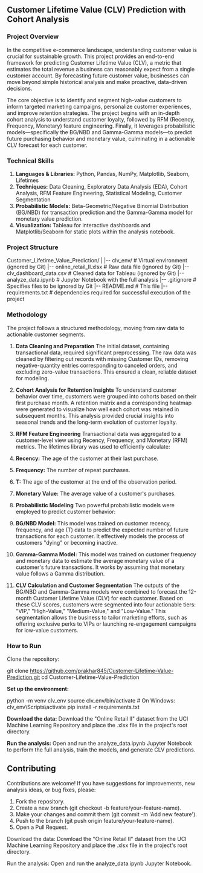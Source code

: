 ## Customer Lifetime Value (CLV) Prediction with Cohort Analysis

### Project Overview
In the competitive e-commerce landscape, understanding customer value is crucial for sustainable growth. This project provides an end-to-end framework for predicting Customer Lifetime Value (CLV), a metric that estimates the total revenue a business can reasonably expect from a single customer account. By forecasting future customer value, businesses can move beyond simple historical analysis and make proactive, data-driven decisions.

The core objective is to identify and segment high-value customers to inform targeted marketing campaigns, personalize customer experiences, and improve retention strategies. The project begins with an in-depth cohort analysis to understand customer loyalty, followed by RFM (Recency, Frequency, Monetary) feature engineering. Finally, it leverages probabilistic models—specifically the BG/NBD and Gamma-Gamma models—to predict future purchasing behavior and monetary value, culminating in a actionable CLV forecast for each customer.

### Technical Skills
  1. **Languages & Libraries:** Python, Pandas, NumPy, Matplotlib, Seaborn, Lifetimes
  2. **Techniques:** Data Cleaning, Exploratory Data Analysis (EDA), Cohort Analysis, RFM Feature Engineering, Statistical Modeling, Customer Segmentation
  3. **Probabilistic Models:** Beta-Geometric/Negative Binomial Distribution (BG/NBD) for transaction prediction and the Gamma-Gamma model for monetary value prediction.
  4. **Visualization:** Tableau for interactive dashboards and Matplotlib/Seaborn for static plots within the analysis notebook.

### Project Structure
Customer_Lifetime_Value_Prediction/
|
|-- clv_env/                  # Virtual environment (ignored by Git)
|-- online_retail_II.xlsx     # Raw data file (ignored by Git)
|-- clv_dashboard_data.csv    # Cleaned data for Tableau (ignored by Git)
|-- analyze_data.ipynb        # Jupyter Notebook with the full analysis
|-- .gitignore                # Specifies files to be ignored by Git
|-- README.md                 # This file
|-- requirements.txt          # dependencies required for successful execution of the project

### Methodology
The project follows a structured methodology, moving from raw data to actionable customer segments.

1. **Data Cleaning and Preparation**
The initial dataset, containing transactional data, required significant preprocessing. The raw data was cleaned by filtering out records with missing Customer IDs, removing negative-quantity entries corresponding to canceled orders, and excluding zero-value transactions. This ensured a clean, reliable dataset for modeling.

2. **Cohort Analysis for Retention Insights**
To understand customer behavior over time, customers were grouped into cohorts based on their first purchase month. A retention matrix and a corresponding heatmap were generated to visualize how well each cohort was retained in subsequent months. This analysis provided crucial insights into seasonal trends and the long-term evolution of customer loyalty.

3. **RFM Feature Engineering**
Transactional data was aggregated to a customer-level view using Recency, Frequency, and Monetary (RFM) metrics. The lifetimes library was used to efficiently calculate:

  1. **Recency:** The age of the customer at their last purchase.
  2. **Frequency:** The number of repeat purchases.
  3. **T:** The age of the customer at the end of the observation period.
  4. **Monetary Value:** The average value of a customer's purchases.

4. **Probabilistic Modeling**
Two powerful probabilistic models were employed to predict customer behavior:

  1. **BG/NBD Model:** This model was trained on customer recency, frequency, and age (T) data to predict the expected number of future transactions for each customer. It effectively models the process of customers "dying" or becoming inactive.
  2. **Gamma-Gamma Model:** This model was trained on customer frequency and monetary data to estimate the average monetary value of a customer's future transactions. It works by assuming that monetary value follows a Gamma distribution.

5. **CLV Calculation and Customer Segmentation**
The outputs of the BG/NBD and Gamma-Gamma models were combined to forecast the 12-month Customer Lifetime Value (CLV) for each customer. Based on these CLV scores, customers were segmented into four actionable tiers: "VIP," "High-Value," "Medium-Value," and "Low-Value." This segmentation allows the business to tailor marketing efforts, such as offering exclusive perks to VIPs or launching re-engagement campaigns for low-value customers.

### How to Run
Clone the repository:

git clone https://github.com/prakhar845/Customer-Lifetime-Value-Prediction.git
cd Customer-Lifetime-Value-Prediction

**Set up the environment:**

python -m venv clv_env
source clv_env/bin/activate  # On Windows: clv_env\Scripts\activate
pip install -r requirements.txt

**Download the data:** Download the "Online Retail II" dataset from the UCI Machine Learning Repository and place the .xlsx file in the project's root directory.

**Run the analysis:** Open and run the analyze_data.ipynb Jupyter Notebook to perform the full analysis, train the models, and generate CLV predictions.

## Contributing
Contributions are welcome! If you have suggestions for improvements, new analysis ideas, or bug fixes, please:

1. Fork the repository.
2. Create a new branch (git checkout -b feature/your-feature-name).
3. Make your changes and commit them (git commit -m 'Add new feature').
4. Push to the branch (git push origin feature/your-feature-name).
5. Open a Pull Request.


Download the data: Download the "Online Retail II" dataset from the UCI Machine Learning Repository and place the .xlsx file in the project's root directory.

Run the analysis: Open and run the analyze_data.ipynb Jupyter Notebook.
